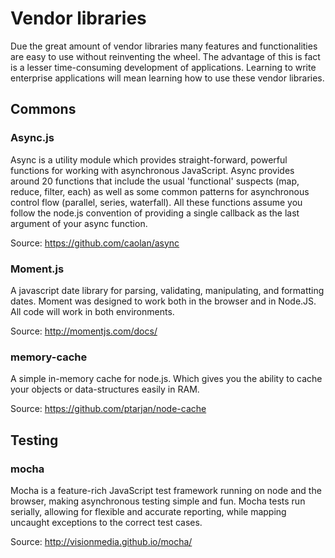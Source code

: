 # Vendor libraries

Due the great amount of vendor libraries many features and functionalities
are easy to use without reinventing the wheel. The advantage of this is fact
is a lesser time-consuming development of applications. Learning to write
enterprise applications will mean learning how to use these vendor libraries.

## Commons

### Async.js

Async is a utility module which provides straight-forward, powerful functions
for working with asynchronous JavaScript. Async provides around 20 functions
that include the usual 'functional' suspects (map, reduce, filter, each) as
well as some common patterns for asynchronous control flow (parallel, series,
waterfall). All these functions assume you follow the node.js convention of
providing a single callback as the last argument of your async function.

Source: https://github.com/caolan/async

### Moment.js

A javascript date library for parsing, validating, manipulating, and formatting dates.
Moment was designed to work both in the browser and in Node.JS. All code will work in
both environments.

Source: http://momentjs.com/docs/

### memory-cache

A simple in-memory cache for node.js. Which gives you the ability to cache your objects
or data-structures easily in RAM.

Source: https://github.com/ptarjan/node-cache

## Testing

### mocha

Mocha is a feature-rich JavaScript test framework running on node and the browser,
making asynchronous testing simple and fun. Mocha tests run serially, allowing for
flexible and accurate reporting, while mapping uncaught exceptions to the correct
test cases.

Source: http://visionmedia.github.io/mocha/

